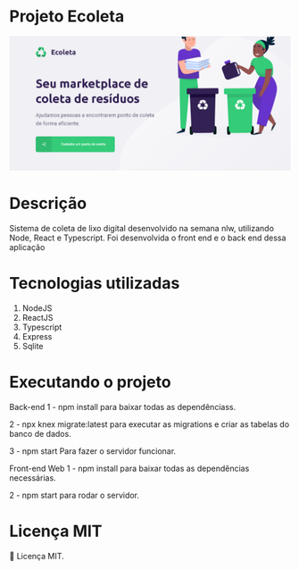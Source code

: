 # Projeto Ecoleta

 ![](web/src/assets/tela_inicial.png)


# Descrição

Sistema de coleta de lixo digital desenvolvido na semana nlw, utilizando Node, React e Typescript. Foi desenvolvida o front end e o back end dessa aplicação

# Tecnologias utilizadas

1. NodeJS
2. ReactJS
3. Typescript
4. Express
5. Sqlite

# Executando o projeto

Back-end 1 - npm install para baixar todas as dependênciass.

2 - npx knex migrate:latest para executar as migrations e criar as tabelas do banco de dados.

3 - npm start Para fazer o servidor funcionar.

Front-end Web 1 - npm install para baixar todas as dependências necessárias.

2 - npm start para rodar o servidor.

# Licença MIT

📖 Licença MIT.


